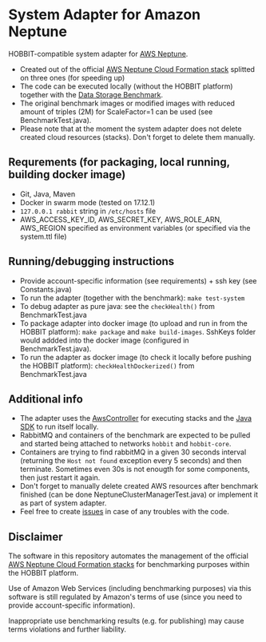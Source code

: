 # System Adapter for Amazon Neptune

HOBBIT-compatible system adapter for [AWS Neptune](https://aws.amazon.com/neptune/). 
- Created out of the official [AWS Neptune Cloud Formation stack](https://docs.aws.amazon.com/neptune/latest/userguide/quickstart.html) splitted on three ones (for speeding up)
- The code can be executed locally (without the HOBBIT platform) together with the [Data Storage Benchmark](https://github.com/hobbit-project/DataStorageBenchmark). 
- The original benchmark images or modified images with reduced amount of triples (2M) for ScaleFactor=1 can be used (see BenchmarkTest.java).
- Please note that at the moment the system adapter does not delete created cloud resources (stacks). Don't forget to delete them manually.

## Requrements (for packaging, local running, building docker image)
- Git, Java, Maven
- Docker in swarm mode (tested on 17.12.1)
- `127.0.0.1 rabbit` string in `/etc/hosts` file
- AWS_ACCESS_KEY_ID, AWS_SECRET_KEY, AWS_ROLE_ARN, AWS_REGION specified as environment variables (or specified via the system.ttl file)

## Running/debugging instructions
- Provide account-specific information (see requirements) + ssh key (see Constants.java)
- To run the adapter (together with the benchmark): `make test-system`
- To debug adapter as pure java: see the `checkHealth()` from BenchmarkTest.java
- To package adapter into docker image (to upload and run in from the HOBBIT platform): `make package` and `make build-images`. SshKeys folder would addded into the docker image (configured in BenchmarkTest.java).
- To run the adapter as docker image (to check it locally before pushing the HOBBIT platform): `checkHealthDockerized()` from BenchmarkTest.java

## Additional info
- The adapter uses the [AwsController](https://github.com/hobbit-project/aws-controller) for executing stacks and the [Java SDK](https://github.com/hobbit-project/java-sdk) to run itself locally. 
- RabbitMQ and containers of the benchmark are expected to be pulled and started being attached to networks `hobbit` and `hobbit-core`.
- Containers are trying to find rabbitMQ in a given 30 seconds interval (returning the `Host not found` exception every 5 seconds) and then terminate. Sometimes even 30s is not enougth for some components, then just restart it again.
- Don't forget to  manually delete created AWS resources after benchmark finished (can be done NeptuneClusterManagerTest.java) or implement it as part of system adapter.
- Feel free to create [issues](https://github.com/hobbit-project/neptune-system-adapter/issues) in case of any troubles with the code.


## Disclaimer
The software in this repository automates the management of the official [AWS Neptune Cloud Formation stacks](https://docs.aws.amazon.com/neptune/latest/userguide/quickstart.html) for benchmarking purposes within the HOBBIT platform. 

Use of Amazon Web Services (including benchmarking purposes) via this software is still regulated by Amazon's terms of use (since you need to provide account-specific information).

Inappropriate use benchmarking results (e.g. for publishing) may cause terms violations and further liability.

